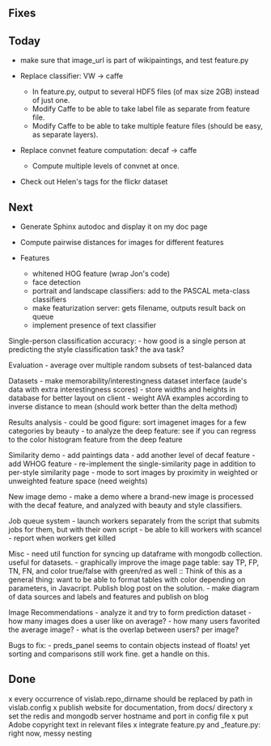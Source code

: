 ## Fixes

## Today

- make sure that image_url is part of wikipaintings, and test feature.py

- Replace classifier: VW -> caffe
    - In feature.py, output to several HDF5 files (of max size 2GB) instead of just one.
    - Modify Caffe to be able to take label file as separate from feature file.
    - Modify Caffe to be able to take multiple feature files (should be easy, as separate layers).

- Replace convnet feature computation: decaf -> caffe
    - Compute multiple levels of convnet at once.

- Check out Helen's tags for the flickr dataset

## Next

- Generate Sphinx autodoc and display it on my doc page
- Compute pairwise distances for images for different features

- Features
    - whitened HOG feature (wrap Jon's code)
    - face detection
    - portrait and landscape classifiers: add to the PASCAL meta-class classifiers
    - make featurization server: gets filename, outputs result back on queue
    - implement presence of text classifier

Single-person classification accuracy:
    - how good is a single person at predicting the style classification task? the ava task?

Evaluation
    - average over multiple random subsets of test-balanced data

Datasets
    - make memorability/interestingness dataset interface (aude's data with extra interestingness scores)
    - store widths and heights in database for better layout on client
    - weight AVA examples according to inverse distance to mean (should work better than the delta method)

Results analysis
    - could be good figure: sort imagenet images for a few categories by beauty
    - to analyze the deep feature: see if you can regress to the color histogram feature from the deep feature

Similarity demo
    - add paintings data
    - add another level of decaf feature
    - add WHOG feature
    - re-implement the single-similarity page in addition to per-style similarity page
    - mode to sort images by proximity in weighted or unweighted feature space (need weights)

New image demo
    - make a demo where a brand-new image is processed with the decaf feature, and analyzed with beauty and style classifiers.

Job queue system
    - launch workers separately from the script that submits jobs for them, but with their own script
    - be able to kill workers with scancel
    - report when workers get killed

Misc
    - need util function for syncing up dataframe with mongodb collection. useful for datasets.
    - graphically improve the image page table: say TP, FP, TN, FN, and color true/false with green/red as well
        :: Think of this as a general thing: want to be able to format tables with color depending on parameters, in Javacript. Publish blog post on the solution.
    - make diagram of data sources and labels and features and publish on blog

Image Recommendations
    - analyze it and try to form prediction dataset
        - how many images does a user like on average?
        - how many users favorited the average image?
        - what is the overlap between users? per image?

Bugs to fix:
    - preds_panel seems to contain objects instead of floats! yet sorting and comparisons still work fine. get a handle on this.

## Done

x every occurrence of vislab.repo_dirname should be replaced by path in vislab.config
x publish website for documentation, from docs/ directory
x set the redis and mongodb server hostname and port in config file
x put Adobe copyright text in relevant files
x integrate feature.py and _feature.py: right now, messy nesting

